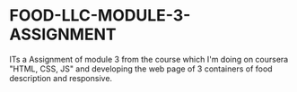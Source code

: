 # FOOD-LLC-MODULE-3-ASSIGNMENT
ITs a Assignment of module 3 from the course which I'm doing on coursera "HTML, CSS, JS" and developing the web page of 3 containers of food description and responsive.
